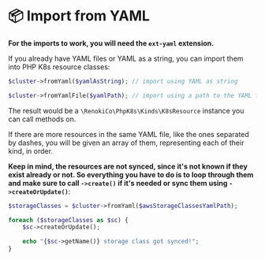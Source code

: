 # 📦 Import from YAML

&#x20;**For the imports to work, you will need the `ext-yaml` extension.**

If you already have YAML files or YAML as a string, you can import them into PHP K8s resource classes:

```php
$cluster->fromYaml($yamlAsString); // import using YAML as string

$cluster->fromYamlFile($yamlPath); // import using a path to the YAML file
```

The result would be a `\RenokiCo\PhpK8s\Kinds\K8sResource` instance you can call methods on.

If there are more resources in the same YAML file, like the ones separated by dashes, you will be given an array of them, representing each of their kind, in order.

**Keep in mind, the resources are not synced, since it's not known if they exist already or not. So everything you have to do is to loop through them and make sure to call `->create()` if it's needed or sync them using `->createOrUpdate()`**:

```php
$storageClasses = $cluster->fromYaml($awsStorageClassesYamlPath);

foreach ($storageClasses as $sc) {
    $sc->createOrUpdate();

    echo "{$sc->getName()} storage class got synced!";
}
```

